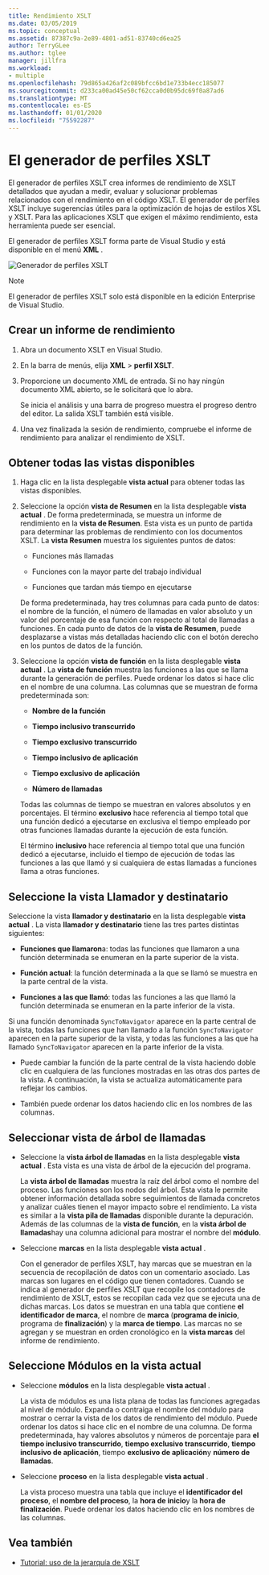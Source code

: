 ```yaml
---
title: Rendimiento XSLT
ms.date: 03/05/2019
ms.topic: conceptual
ms.assetid: 87387c9a-2e89-4801-ad51-83740cd6ea25
author: TerryGLee
ms.author: tglee
manager: jillfra
ms.workload:
- multiple
ms.openlocfilehash: 79d865a426af2c089bfcc6bd1e733b4ecc185077
ms.sourcegitcommit: d233ca00ad45e50cf62cca0d0b95dc69f0a87ad6
ms.translationtype: MT
ms.contentlocale: es-ES
ms.lasthandoff: 01/01/2020
ms.locfileid: "75592287"
---
```

# <a name="the-xslt-profiler"></a>El generador de perfiles XSLT

El generador de perfiles XSLT crea informes de rendimiento de XSLT detallados que ayudan a medir, evaluar y solucionar problemas relacionados con el rendimiento en el código XSLT. El generador de perfiles XSLT incluye sugerencias útiles para la optimización de hojas de estilos XSL y XSLT. Para las aplicaciones XSLT que exigen el máximo rendimiento, esta herramienta puede ser esencial.

El generador de perfiles XSLT forma parte de Visual Studio y está disponible en el menú **XML** .

![Generador de perfiles XSLT](../xml-tools/media/profile-xslt-menu.png)

> [!NOTE]
> El generador de perfiles XSLT solo está disponible en la edición Enterprise de Visual Studio.

## <a name="create-a-performance-report"></a>Crear un informe de rendimiento

1. Abra un documento XSLT en Visual Studio.

2. En la barra de menús, elija **XML** > **perfil XSLT**.

3. Proporcione un documento XML de entrada. Si no hay ningún documento XML abierto, se le solicitará que lo abra.

   Se inicia el análisis y una barra de progreso muestra el progreso dentro del editor. La salida XSLT también está visible.

4. Una vez finalizada la sesión de rendimiento, compruebe el informe de rendimiento para analizar el rendimiento de XSLT.

## <a name="get-all-available-views"></a>Obtener todas las vistas disponibles

1. Haga clic en la lista desplegable **vista actual** para obtener todas las vistas disponibles.

2. Seleccione la opción **vista de Resumen** en la lista desplegable **vista actual** . De forma predeterminada, se muestra un informe de rendimiento en la **vista de Resumen**. Esta vista es un punto de partida para determinar las problemas de rendimiento con los documentos XSLT. La **vista Resumen** muestra los siguientes puntos de datos:

   - Funciones más llamadas

   - Funciones con la mayor parte del trabajo individual

   - Funciones que tardan más tiempo en ejecutarse

   De forma predeterminada, hay tres columnas para cada punto de datos: el nombre de la función, el número de llamadas en valor absoluto y un valor del porcentaje de esa función con respecto al total de llamadas a funciones. En cada punto de datos de la **vista de Resumen**, puede desplazarse a vistas más detalladas haciendo clic con el botón derecho en los puntos de datos de la función.

3. Seleccione la opción **vista de función** en la lista desplegable **vista actual** . La **vista de función** muestra las funciones a las que se llama durante la generación de perfiles. Puede ordenar los datos si hace clic en el nombre de una columna. Las columnas que se muestran de forma predeterminada son:

    - **Nombre de la función**

    - **Tiempo inclusivo transcurrido**

    - **Tiempo exclusivo transcurrido**

    - **Tiempo inclusivo de aplicación**

    - **Tiempo exclusivo de aplicación**

    - **Número de llamadas**

   Todas las columnas de tiempo se muestran en valores absolutos y en porcentajes. El término **exclusivo** hace referencia al tiempo total que una función dedicó a ejecutarse en exclusiva el tiempo empleado por otras funciones llamadas durante la ejecución de esta función.

   El término **inclusivo** hace referencia al tiempo total que una función dedicó a ejecutarse, incluido el tiempo de ejecución de todas las funciones a las que llamó y si cualquiera de estas llamadas a funciones llama a otras funciones.

## <a name="select-callercallee-view"></a>Seleccione la vista Llamador y destinatario

Seleccione la vista **llamador y destinatario** en la lista desplegable **vista actual** . La vista **llamador y destinatario** tiene las tres partes distintas siguientes:

- **Funciones que llamaron**a: todas las funciones que llamaron a una función determinada se enumeran en la parte superior de la vista.

- **Función actual**: la función determinada a la que se llamó se muestra en la parte central de la vista.

- **Funciones a las que llamó**: todas las funciones a las que llamó la función determinada se enumeran en la parte inferior de la vista.

Si una función denominada `SyncToNavigator` aparece en la parte central de la vista, todas las funciones que han llamado a la función `SyncToNavigator` aparecen en la parte superior de la vista, y todas las funciones a las que ha llamado `SyncToNavigator` aparecen en la parte inferior de la vista.

- Puede cambiar la función de la parte central de la vista haciendo doble clic en cualquiera de las funciones mostradas en las otras dos partes de la vista. A continuación, la vista se actualiza automáticamente para reflejar los cambios.

- También puede ordenar los datos haciendo clic en los nombres de las columnas.

## <a name="select-call-tree-view"></a>Seleccionar vista de árbol de llamadas

- Seleccione la **vista árbol de llamadas** en la lista desplegable **vista actual** . Esta vista es una vista de árbol de la ejecución del programa.

   La **vista árbol de llamadas** muestra la raíz del árbol como el nombre del proceso. Las funciones son los nodos del árbol. Esta vista le permite obtener información detallada sobre seguimientos de llamada concretos y analizar cuáles tienen el mayor impacto sobre el rendimiento. La vista es similar a la **vista pila de llamadas** disponible durante la depuración. Además de las columnas de la **vista de función**, en la **vista árbol de llamadas**hay una columna adicional para mostrar el nombre del **módulo**.

- Seleccione **marcas** en la lista desplegable **vista actual** .

   Con el generador de perfiles XSLT, hay marcas que se muestran en la secuencia de recopilación de datos con un comentario asociado. Las marcas son lugares en el código que tienen contadores. Cuando se indica al generador de perfiles XSLT que recopile los contadores de rendimiento de XSLT, estos se recopilan cada vez que se ejecuta una de dichas marcas. Los datos se muestran en una tabla que contiene **el identificador de marca**, el nombre de **marca** (**programa de inicio**, programa de **finalización**) y la **marca de tiempo**. Las marcas no se agregan y se muestran en orden cronológico en la **vista marcas** del informe de rendimiento.

## <a name="select-modules-in-the-current-view"></a>Seleccione Módulos en la vista actual

- Seleccione **módulos** en la lista desplegable **vista actual** .

   La vista de módulos es una lista plana de todas las funciones agregadas al nivel de módulo. Expanda o contraiga el nombre del módulo para mostrar o cerrar la vista de los datos de rendimiento del módulo. Puede ordenar los datos si hace clic en el nombre de una columna. De forma predeterminada, hay valores absolutos y números de porcentaje para **el tiempo inclusivo transcurrido**, **tiempo exclusivo transcurrido**, **tiempo inclusivo de aplicación**, tiempo **exclusivo de aplicación**y **número de llamadas**.

- Seleccione **proceso** en la lista desplegable **vista actual** .

   La vista proceso muestra una tabla que incluye el **identificador del proceso**, el **nombre del proceso**, la **hora de inicio**y la **hora de finalización**. Puede ordenar los datos haciendo clic en los nombres de las columnas.

## <a name="see-also"></a>Vea también

- [Tutorial: uso de la jerarquía de XSLT](../xml-tools/walkthrough-using-xslt-hierarchy.md)
